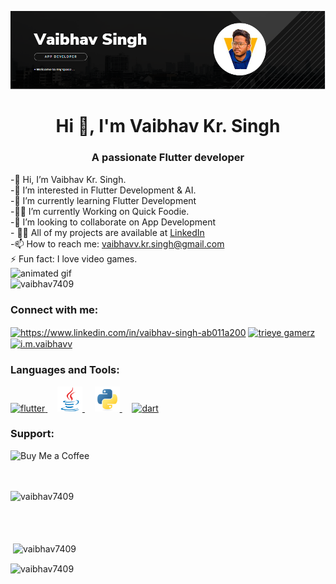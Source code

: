![logo](https://github.com/Vaibhav7409/Vaibhav7409/blob/main/banner.png)
<h1 align="center">Hi 👋, I'm Vaibhav Kr. Singh</h1>
<h3 align="center">A passionate Flutter developer</h3>
-👋 Hi, I’m Vaibhav Kr. Singh.<br>-👀 I’m interested in Flutter Development & AI.<br>-🌱 I’m currently learning Flutter Development<br>-👨‍💻 I’m currently Working on Quick Foodie.<br>-🤝 I’m looking to collaborate on App Development<br>- 👨‍💻 All of my projects are available at <a href="https://www.linkedin.com/in/i-am-vaibhav">LinkedIn</a><br>-📫 How to reach me:  <a href="mailto:vaibhavv.kr.singh@gmail.com">vaibhavv.kr.singh@gmail.com</a><br>⚡ Fun fact: I love video games.


                                                      
<img align="right" alt="animated gif" width="600" src="https://images-wixmp-ed30a86b8c4ca887773594c2.wixmp.com/f/c83c004e-1370-4756-88e5-4071de797088/dgdq8br-09cc7ad6-a021-47a5-b0e0-917b12b0f7a7.gif?token=eyJ0eXAiOiJKV1QiLCJhbGciOiJIUzI1NiJ9.eyJzdWIiOiJ1cm46YXBwOjdlMGQxODg5ODIyNjQzNzNhNWYwZDQxNWVhMGQyNmUwIiwiaXNzIjoidXJuOmFwcDo3ZTBkMTg4OTgyMjY0MzczYTVmMGQ0MTVlYTBkMjZlMCIsIm9iaiI6W1t7InBhdGgiOiJcL2ZcL2M4M2MwMDRlLTEzNzAtNDc1Ni04OGU1LTQwNzFkZTc5NzA4OFwvZGdkcThici0wOWNjN2FkNi1hMDIxLTQ3YTUtYjBlMC05MTdiMTJiMGY3YTcuZ2lmIn1dXSwiYXVkIjpbInVybjpzZXJ2aWNlOmZpbGUuZG93bmxvYWQiXX0.tqRMtE-b2QiI2nnefNxSDMJvZCcYqFmq2ccg_Xfzqb8">






<p align="left"> <img src="https://komarev.com/ghpvc/?username=vaibhav7409&label=Profile%20views&color=0e75b6&style=flat" alt="vaibhav7409" /> </p>




<h3 align="left">Connect with me:</h3>
<p align="left">
<a href="https://linkedin.com/in/https://www.linkedin.com/in/vaibhav-singh-ab011a200" target="blank"><img align="center" src="https://raw.githubusercontent.com/rahuldkjain/github-profile-readme-generator/master/src/images/icons/Social/linked-in-alt.svg" alt="https://www.linkedin.com/in/vaibhav-singh-ab011a200" height="30" width="40" /></a>
<a href="https://www.youtube.com/@TrieyeGamerz" target="blank"><img align="center" src="https://raw.githubusercontent.com/rahuldkjain/github-profile-readme-generator/master/src/images/icons/Social/youtube.svg" alt="trieye gamerz" height="30" width="40" /></a>
<a href="https://www.instagram.com/i.m.vaibhavv" target="blank">
  <img align="center" src="https://raw.githubusercontent.com/rahuldkjain/github-profile-readme-generator/master/src/images/icons/Social/instagram.svg" alt="i.m.vaibhavv" height="30" width="40" /> </a>
</p>


<h3 align="left">Languages and Tools:</h3>
<p align="left"> 
<a href="https://flutter.dev" target="_blank" rel="noreferrer"> <img src="https://www.vectorlogo.zone/logos/flutterio/flutterio-icon.svg" alt="flutter" width="40" height="40"/> </a> 
  &nbsp;&nbsp;&nbsp;
<a href="https://www.java.com" target="_blank" rel="noreferrer"> <img src="https://raw.githubusercontent.com/devicons/devicon/master/icons/java/java-original.svg" alt="java" width="40" height="40"/> </a>
  &nbsp;&nbsp;&nbsp;
<a href="https://www.python.org" target="_blank" rel="noreferrer"> <img src="https://raw.githubusercontent.com/devicons/devicon/master/icons/python/python-original.svg" alt="python" width="40" height="40"/> </a>
  &nbsp;&nbsp;&nbsp;
 <a href="https://dart.dev" target="_blank" rel="noreferrer">
    <img src="https://www.vectorlogo.zone/logos/dartlang/dartlang-icon.svg" alt="dart" width="40" height="40"/> 
  </a>
</p>

<h3 align="left">Support:</h3>
<p><a href="https://www.buymeacoffee.com/VaibhavSingh"> <img align="left" src="https://cdn.buymeacoffee.com/buttons/v2/default-yellow.png" height="50" width="210" alt="Buy Me a Coffee"></a></p><br><br><br>


<p><img align="left" src="https://github-readme-stats.vercel.app/api/top-langs?username=vaibhav7409&show_icons=true&locale=en&layout=compact" alt="vaibhav7409" /></p>
<br><br><br><br>

<p>&nbsp;<img align="center" src="https://github-readme-stats.vercel.app/api?username=vaibhav7409&show_icons=true&locale=en" alt="vaibhav7409" /></p>


<p><img align="center" src="https://github-readme-streak-stats.herokuapp.com/?user=vaibhav7409&" alt="vaibhav7409" /></p>

